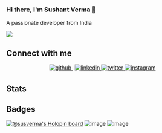 <!-- ![Image](https://github.com/sushant76s/sushant76s/blob/main/Images/GitHub_Banner2.jpg?raw=true) -->


### Hi there, I'm Sushant Verma 👋

A passionate developer from India

![](https://komarev.com/ghpvc/?username=sushant76s&color=red&label=Visitors)


<!-- ## Coding Profiles 💻
[**HackerRank**](https://www.hackerrank.com/sushant76s) |
[**hackerEarth**](http://www.hackerearth.com/@sushant76s) |
[**GeeksForGeeks**](https://auth.geeksforgeeks.org/user/susverma/profile) |
[**FreeCodeCamp**](https://www.freecodecamp.org/sushant76s) -->
<!-- ## Connect with Me ☎️  -->
<!-- [**LinkedIn**](https://www.linkedin.com/in/sushant76s/) | [**Twitter**](https://twitter.com/sushant76s) | [**Instagram**](https://instagram.com/sushant76s) -->
## Connect with me  
<div align="center">
<a href="https://github.com/sushant76s" target="_blank" style="padding: 5px;" >
<img src=https://img.shields.io/badge/github-%2324292e.svg?&style=for-the-badge&logo=github&logoColor=white alt=github style="margin-bottom: 5px;" />
</a>
 <a href="https://linkedin.com/in/sushant76s" target="_blank">
<img src=https://img.shields.io/badge/linkedin-%231E77B5.svg?&style=for-the-badge&logo=linkedin&logoColor=white alt=linkedin style="margin-bottom: 5px;" />
</a>
<a href="https://twitter.com/sushant76s" target="_blank">
<img src=https://img.shields.io/badge/twitter-%2300acee.svg?&style=for-the-badge&logo=twitter&logoColor=white alt=twitter style="margin-bottom: 5px;" />
</a>
<a href="https://instagram.com/sushant76s" target="_blank">
<img src=https://img.shields.io/badge/instagram-%23000000.svg?&style=for-the-badge&logo=instagram&logoColor=white alt=instagram style="margin-bottom: 5px;" />
</a>  
</div> 

<!-- For stats -->
## Stats
<!-- ![Sushant's GitHub stats](https://github-readme-stats.vercel.app/api?username=sushant76s&show_icons=true&theme=dark)
[![Top Langs](https://github-readme-stats.vercel.app/api/top-langs/?username=sushant76s&&theme=dark)](https://github.com/susverma/github-readme-stats) -->

<!-- <div style="display: flex; flex-direction: row;">
 <img class="img" src="https://github-readme-stats.vercel.app/api?username=sushant76s&show_icons=true&theme=tokyonight" />
 <img class="img" src="https://github-readme-stats.vercel.app/api/top-langs/?username=sushant76s&theme=tokyonight" />
</div> -->

<!--
<div style="display:inline">
<img src="https://github-readme-stats.vercel.app/api/top-langs/?username=sushant76s&layout=compact&theme=tokyonight" alt="Github Stats" width="375px" />
<img src="https://github-readme-stats.vercel.app/api?username=sushant76s&show_icons=true&theme=tokyonight" alt="Github Stats" width="450px" />
</div>
-->

## Badges
[![@susverma's Holopin board](https://holopin.io/api/user/board?user=susverma)](https://holopin.io/@susverma)
![image](https://user-images.githubusercontent.com/60610128/193321706-7b8bfe81-8dba-48c3-a159-7cdf66826d50.png)
![image](https://res.cloudinary.com/practicaldev/image/fetch/s--rX-dH2o3--/c_limit,f_auto,fl_progressive,q_80,w_180/https://dev-to-uploads.s3.amazonaws.com/uploads/badge/badge_image/206/ht-badge.png)




<!-- Code for Activity graph -->
<!-- [![GitHub Activity Graph](https://activity-graph.herokuapp.com/graph?username=susverma&theme=react-dark)](https://github.com/susverma/github-readme-activity-graph) -->


<!-- [![trophy](https://github-profile-trophy.vercel.app/?username=susverma)](https://github.com/ryo-ma/github-profile-trophy) -->

<!-- ![GitHub metrics](https://metrics.lecoq.io/susverma)   -->

<!-- ![GitHub streak stats](https://github-readme-streak-stats.herokuapp.com/?user=susverma)   -->

<!--
**susverma/susverma** is a ✨ _special_ ✨ repository because its `README.md` (this file) appears on your GitHub profile.

Here are some ideas to get you started:

- 🔭 I’m currently working on ...
- 🌱 I’m currently learning ...
- 👯 I’m looking to collaborate on ...
- 🤔 I’m looking for help with ...
- 💬 Ask me about ...
- 📫 How to reach me: ...
- 😄 Pronouns: ...
- ⚡ Fun fact: ...
-->
